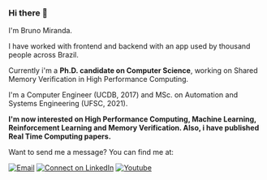 ### Hi there 👋

I'm Bruno Miranda.

I have worked with frontend and backend with an app used by thousand people across Brazil.

Currently i'm a **Ph.D. candidate on Computer Science**, working on Shared Memory Verification in High Performance Computing.

I'm a Computer Engineer (UCDB, 2017) and MSc. on Automation and Systems Engineering (UFSC, 2021).


**I'm now interested on High Performance Computing, Machine Learning, Reinforcement Learning and Memory Verification.
Also, i have published Real Time Computing papers.**


Want to send me a message? You can find me at:

[![Email](https://img.shields.io/badge/Gmail-2c3e50.svg?style=flat-square&logo=gmail&logoColor=white&labelColor=e74c3c)](mailto:bdouram@gmail.com)
[![Connect on LinkedIn](https://img.shields.io/badge/LinkedIn-2c3e50.svg?style=flat-square&logo=linkedin&logoColor=white&labelColor=0077B5)](https://www.linkedin.com/in/bdouram/)
[![Youtube](https://img.shields.io/youtube/channel/views/UCw9fCcn6bL8JMO7sGjMrkLg?label=Youtube&style=social)](https://www.youtube.com/@bdouram/videos)
